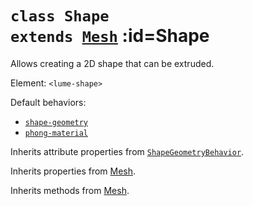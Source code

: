 
# <code>class <b>Shape</b> extends [Mesh](Mesh.md)</code> :id=Shape

Allows creating a 2D shape that can be extruded.

Element: `<lume-shape>`

Default behaviors:

- [`shape-geometry`](../behaviors/mesh-behaviors/geometries/ShapeGeometryBehavior.md)
- [`phong-material`](../behaviors/mesh-behaviors/materials/PhongMaterialBehavior.md)

<div id="example"></div>
<script>
  new Vue({
    el: '#example',
    template: '<live-code class="full" :template="code" :autorun="true" mode="html>iframe" />',
    data: { code: shapesExample },
  })
</script>

Inherits attribute properties from [`ShapeGeometryBehavior`](../behaviors/geometries/ShapeGeometryBehavior.md).



Inherits properties from [Mesh](Mesh.md).





Inherits methods from [Mesh](Mesh.md).


        